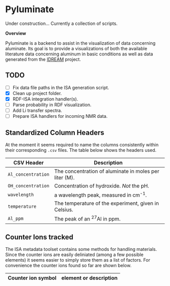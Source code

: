 # Pyluminate

Under construction... Currently a collection of scripts.

**Overview**

Pyluminate is a backend to assist in the visualization of data concerning aluminate.
Its goal is to provide a visualizations of both the available literature data
concerning aluminum in basic conditions as well as data generated from the 
[IDREAM](http://efrc.pnnl.gov/idream/) project.


## TODO

- [ ] Fix data file paths in the ISA generation script.
- [x] Clean up project folder.
- [x] RDF-ISA integration handler(s).
- [ ] Parse probability in RDF visualization.
- [ ] Add Li transfer spectra.
- [ ] Prepare ISA handlers for incoming NMR data.

## Standardized Column Headers

At the moment it seems required to name the columns consistently within
their corresponding `.csv` files. The table below shows the headers used.

| CSV Header | Description |
-------------|--------------
`Al_concentration` | The concentration of aluminate in moles per liter (M).
`OH_concentration` | Concentration of hydroxide. *Not* the pH.
`wavelength`       | a wavelength peak, measured in cm<sup>-1</sup>.
`temperature`      | The temperature of the experiment, given in Celsius.
`Al_ppm`           | The peak of an <sup>27</sup>Al in ppm.


## Counter Ions tracked

The ISA metadata toolset contains some methods for handling materials.
Since the counter ions are easily deliniated (among a few possible elements)
it seems easier to simply store them as a list of factors. For convenience
the counter ions found so far are shown below.

| Counter ion symbol | element or description |
|--------------------|------------------------|
